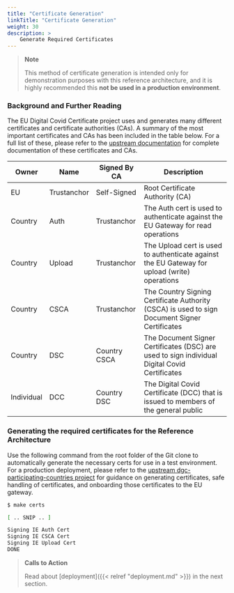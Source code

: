 ```yaml
---
title: "Certificate Generation"
linkTitle: "Certificate Generation"
weight: 30
description: >
    Generate Required Certificates
---
```


> __Note__
>
> This method of certificate generation is intended only for demonstration purposes with this reference architecture, and it is highly recommended this **not be used in a production environment**.

### Background and Further Reading

The EU Digital Covid Certificate project uses and generates many different certificates and certificate authorities (CAs). A summary of the most important certificates and CAs has been included in the table below. For a full list of these, please refer to the [upstream documentation](https://github.com/eu-digital-green-certificates/dgc-overview/blob/main/guides/certificate-governance.md) for complete documentation of these certificates and CAs.

| Owner      | Name        | Signed By CA | Description                                                                                   |
| ---------- | ----------- | ------------ | --------------------------------------------------------------------------------------------- |
| EU         | Trustanchor | Self-Signed  | Root Certificate Authority (CA)                                                               |
| Country    | Auth        | Trustanchor  | The Auth cert is used to authenticate against the EU Gateway for read operations              |
| Country    | Upload      | Trustanchor  | The Upload cert is used to authenticate against the EU Gateway for upload (write) operations  |
| Country    | CSCA        | Trustanchor  | The Country Signing Certificate Authority (CSCA) is used to sign Document Signer Certificates |
| Country    | DSC         | Country CSCA | The Document Signer Certificates (DSC) are used to sign individual Digital Covid Certificates |
| Individual | DCC         | Country DSC  | The Digital Covid Certificate (DCC) that is issued to members of the general public           |

### Generating the required certificates for the Reference Architecture

Use the following command from the root folder of the Git clone to automatically generate the necessary certs for use in a test environment. For a production deployment, please refer to the [upstream dgc-participating-countries project](https://github.com/eu-digital-green-certificates/dgc-participating-countries/) for guidance on generating certificates, safe handling of certificates, and onboarding those certificates to the EU gateway.

```bash
$ make certs

[ .. SNIP .. ]

Signing IE Auth Cert
Signing IE CSCA Cert
Signing IE Upload Cert
DONE
```

> __Calls to Action__
>
>Read about [deployment]({{< relref "deployment.md" >}}) in the next section.
